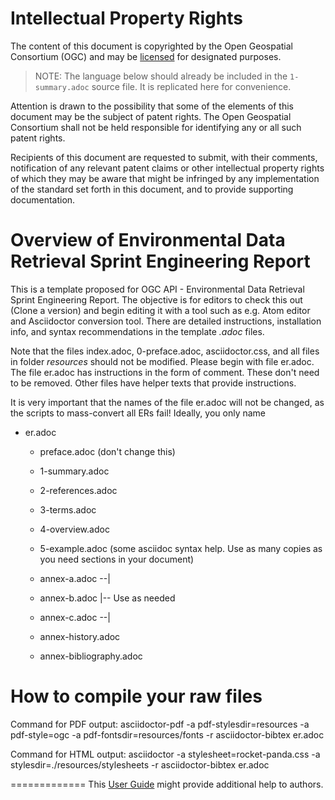 # Intellectual Property Rights
The content of this document is copyrighted by the Open Geospatial Consortium (OGC) and may be [licensed](https://github.com/opengeospatial/er_template/blob/master/LICENSE) for designated purposes.

> NOTE: The language below should already be included in the `1-summary.adoc` source file. It is replicated here for convenience.

Attention is drawn to the possibility that some of the elements of this document may be the subject of patent rights. The Open Geospatial Consortium shall not be held responsible for identifying any or all such patent rights.

Recipients of this document are requested to submit, with their comments, notification of any relevant patent claims or other intellectual property rights of which they may be aware that might be infringed by any implementation of the standard set forth in this document, and to provide supporting documentation.

# Overview of Environmental Data Retrieval Sprint Engineering Report
This is a template proposed for OGC API - Environmental Data Retrieval Sprint Engineering Report. The objective is for editors to check this out (Clone a version) and begin editing it with a tool such as e.g. Atom editor and Asciidoctor conversion tool. There are detailed instructions, installation info, and syntax recommendations in the template _.adoc_ files.

Note that the files index.adoc, 0-preface.adoc, asciidoctor.css, and all files in folder _resources_ should not be modified. Please begin with file er.adoc. The file er.adoc has instructions in the form of comment. These don't need to be removed. Other files have helper texts that provide instructions.

It is very important that the names of the file er.adoc will not be changed, as the scripts to mass-convert all ERs fail! Ideally, you only name

* er.adoc
  * preface.adoc (don't change this)
  * 1-summary.adoc
  * 2-references.adoc
  * 3-terms.adoc
  * 4-overview.adoc
  * 5-example.adoc (some asciidoc syntax help. Use as many copies as you need sections in your document)

  * annex-a.adoc  --|
  * annex-b.adoc    |-- Use as needed
  * annex-c.adoc  --|

  * annex-history.adoc
  * annex-bibliography.adoc

# How to compile your raw files
Command for PDF output:
asciidoctor-pdf -a pdf-stylesdir=resources -a pdf-style=ogc -a pdf-fontsdir=resources/fonts -r asciidoctor-bibtex er.adoc

Command for HTML output:
asciidoctor -a stylesheet=rocket-panda.css -a stylesdir=./resources/stylesheets -r asciidoctor-bibtex er.adoc

=============
This [User Guide](http://www.methods.co.nz/asciidoc/userguide.html) might provide additional help to authors.
